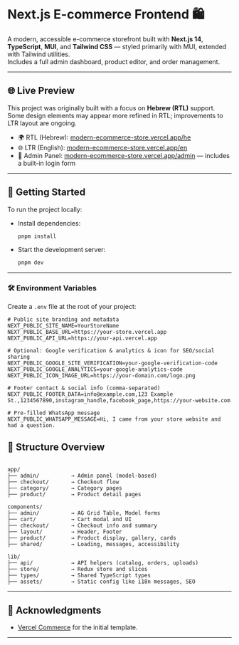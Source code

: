 # Next.js E-commerce Frontend 🛍️

A modern, accessible e-commerce storefront built with **Next.js 14**, **TypeScript**, **MUI**, and **Tailwind CSS** — styled primarily with MUI, extended with Tailwind utilities.  
Includes a full admin dashboard, product editor, and order management.

---

## 🌐 Live Preview

This project was originally built with a focus on **Hebrew (RTL)** support.  
Some design elements may appear more refined in RTL; improvements to LTR layout are ongoing.

- 🌍 RTL (Hebrew): [modern-ecommerce-store.vercel.app/he](https://modern-ecommerce-store.vercel.app/he)
- 🌐 LTR (English): [modern-ecommerce-store.vercel.app/en](https://modern-ecommerce-store.vercel.app/en)
- 🔐 Admin Panel: [modern-ecommerce-store.vercel.app/admin](https://modern-ecommerce-store.vercel.app/admin) — includes a built-in login form


---


## 🚀 Getting Started

To run the project locally:

- Install dependencies:

  ```bash
  pnpm install
  ```

- Start the development server:

  ```bash
  pnpm dev
  ```

---
 
 
### 🛠️ Environment Variables

Create a `.env` file at the root of your project:

```env
# Public site branding and metadata
NEXT_PUBLIC_SITE_NAME=YourStoreName
NEXT_PUBLIC_BASE_URL=https://your-store.vercel.app
NEXT_PUBLIC_API_URL=https://your-api.vercel.app

# Optional: Google verification & analytics & icon for SEO/social sharing
NEXT_PUBLIC_GOOGLE_SITE_VERIFICATION=your-google-verification-code
NEXT_PUBLIC_GOOGLE_ANALYTICS=your-google-analytics-code
NEXT_PUBLIC_ICON_IMAGE_URL=https://your-domain.com/logo.png

# Footer contact & social info (comma-separated)
NEXT_PUBLIC_FOOTER_DATA=info@example.com,123 Example St.,1234567890,instagram_handle,facebook_page,https://your-website.com

# Pre-filled WhatsApp message
NEXT_PUBLIC_WHATSAPP_MESSAGE=Hi, I came from your store website and had a question.
```

## 📁 Structure Overview

```

app/
├── admin/          → Admin panel (model-based)
├── checkout/       → Checkout flow
├── category/       → Category pages
├── product/        → Product detail pages

components/
├── admin/          → AG Grid Table, Model forms
├── cart/           → Cart modal and UI
├── checkout/       → Checkout info and summary
├── layout/         → Header, Footer
├── product/        → Product display, gallery, cards
├── shared/         → Loading, messages, accessibility

lib/
├── api/            → API helpers (catalog, orders, uploads)
├── store/          → Redux store and slices
├── types/          → Shared TypeScript types
├── assets/         → Static config like i18n messages, SEO
```

---

## 🙏 Acknowledgments

- [Vercel Commerce](https://github.com/vercel/commerce) for the initial template.

---

 